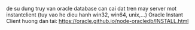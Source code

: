 de su dung truy van oracle database
can cai dat tren may server mot instantclient (tuy vao he dieu hanh win32, win64, unix,...)
 Oracle Instant Client
huong dan tai:
https://oracle.github.io/node-oracledb/INSTALL.html

